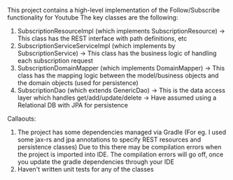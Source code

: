 This project contains a high-level implementation of the Follow/Subscribe functionality for Youtube
The key classes are the following:
1. SubscriptionResourceImpl (which implements SubscriptionResource)
	-> This class has the REST interface with path definitions, etc
2. SubscriptionServiceServiceImpl (which implements by SubscriptionService)
	-> This class has the business logic of handling each subscription request
3. SubscriptionDomainMapper (which implements DomainMapper)
	-> This class has the mapping logic between the model/business objects and the domain objects (used for persistence)
4. SubscriptionDao (which extends GenericDao)
	-> This is the data access layer which handles get/add/update/delete
	-> Have assumed using a Relational DB with JPA for persistence
	

Callaouts:
1. The project has some dependencies managed via Gradle (For eg. I used some jax-rs and jpa annotations to specify REST resources and persistence classes)
Due to this there may be compilation errors when the project is imported into IDE. The compilation errors will go off, once you update the gradle dependencies through your IDE
2. Haven't written unit tests for any of the classes
